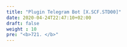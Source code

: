 ```yaml
---
title: "Plugin Telegram Bot [X.SCF.STD00]"
date: 2020-04-24T22:47:10+02:00
draft: false
weight : 10
pre: "<b>721. </b>"
---
```

